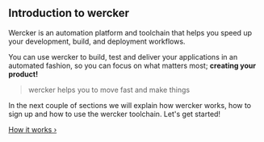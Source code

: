 ## Introduction to wercker

Wercker is an automation platform and toolchain that helps you speed up
your development, build, and deployment workflows.

You can use wercker to build, test and deliver your applications in an
automated fashion, so you can focus on what matters most; **creating your
product!**

> wercker helps you to move fast and make things

In the next couple of sections we will explain how wercker works, how to
sign up and how to use the wercker toolchain. Let's get started!

[How it works &rsaquo;](/learn/basics/02_how-it-works.html "nav next basics")
